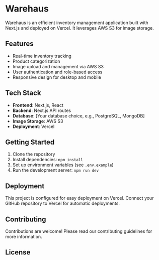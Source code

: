 # Warehaus

Warehaus is an efficient inventory management application built with Next.js and deployed on Vercel. It leverages AWS S3 for image storage.

## Features

- Real-time inventory tracking
- Product categorization
- Image upload and management via AWS S3
- User authentication and role-based access
- Responsive design for desktop and mobile

## Tech Stack

- **Frontend**: Next.js, React
- **Backend**: Next.js API routes
- **Database**: [Your database choice, e.g., PostgreSQL, MongoDB]
- **Image Storage**: AWS S3
- **Deployment**: Vercel

## Getting Started

1. Clone the repository
2. Install dependencies: `npm install`
3. Set up environment variables (see `.env.example`)
4. Run the development server: `npm run dev`

## Deployment

This project is configured for easy deployment on Vercel. Connect your GitHub repository to Vercel for automatic deployments.

## Contributing

Contributions are welcome! Please read our contributing guidelines for more information.

## License

